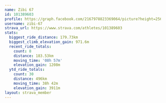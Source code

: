 ```yaml
---
name: Zibi 67
id: 101389603
profile: https://graph.facebook.com/2167978823369064/picture?height=256&width=256
username: zibi-67
strava_url: https://www.strava.com/athletes/101389603
stats:
  biggest_ride_distance: 179.73km
  biggest_climb_elevation_gain: 971.6m
  recent_ride_totals:
    count: 8
    distance: 183.53km
    moving_time: '08h 57m'
    elevation_gain: 1208m
  ytd_ride_totals:
    count: 30
    distance: 496km
    moving_time: 38h 42m
    elevation_gain: 3911m
layout: strava_member
--- 
```

